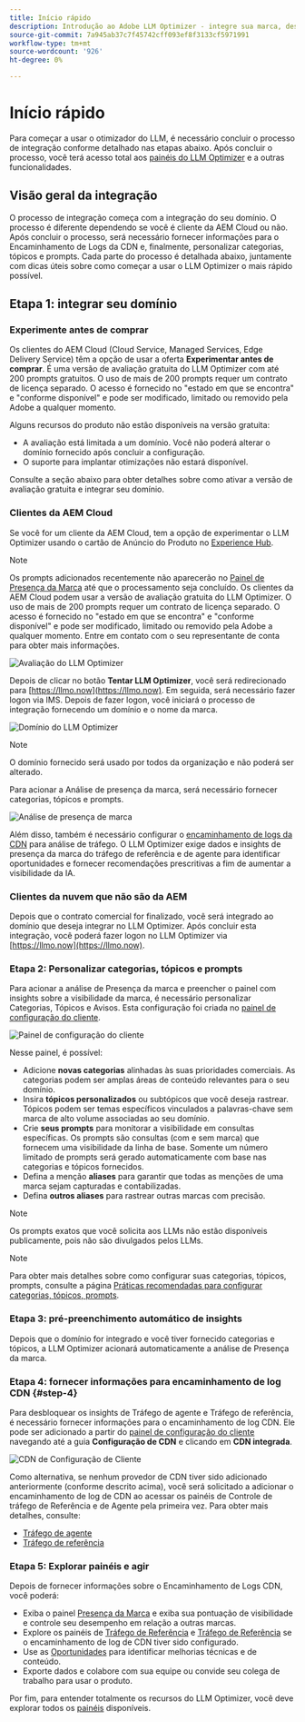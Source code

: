 ```yaml
---
title: Início rápido
description: Introdução ao Adobe LLM Optimizer - integre sua marca, desbloqueie os insights de visibilidade da IA e explore painéis para aumentar o desempenho da pesquisa.
source-git-commit: 7a945ab37c7f45742cff093ef8f3133cf5971991
workflow-type: tm+mt
source-wordcount: '926'
ht-degree: 0%

---
```



# Início rápido

Para começar a usar o otimizador do LLM, é necessário concluir o processo de integração conforme detalhado nas etapas abaixo. Após concluir o processo, você terá acesso total aos [painéis do LLM Optimizer](/help/dashboards/dashboards-overview.md) e a outras funcionalidades.

## Visão geral da integração

O processo de integração começa com a integração do seu domínio. O processo é diferente dependendo se você é cliente da AEM Cloud ou não. Após concluir o processo, será necessário fornecer informações para o Encaminhamento de Logs da CDN e, finalmente, personalizar categorias, tópicos e prompts. Cada parte do processo é detalhada abaixo, juntamente com dicas úteis sobre como começar a usar o LLM Optimizer o mais rápido possível.

## Etapa 1: integrar seu domínio

### Experimente antes de comprar

Os clientes do AEM Cloud (Cloud Service, Managed Services, Edge Delivery Service) têm a opção de usar a oferta **Experimentar antes de comprar**. É uma versão de avaliação gratuita do LLM Optimizer com até 200 prompts gratuitos. O uso de mais de 200 prompts requer um contrato de licença separado. O acesso é fornecido no &quot;estado em que se encontra&quot; e &quot;conforme disponível&quot; e pode ser modificado, limitado ou removido pela Adobe a qualquer momento.

Alguns recursos do produto não estão disponíveis na versão gratuita:

* A avaliação está limitada a um domínio. Você não poderá alterar o domínio fornecido após concluir a configuração.
* O suporte para implantar otimizações não estará disponível.

Consulte a seção abaixo para obter detalhes sobre como ativar a versão de avaliação gratuita e integrar seu domínio.

### Clientes da AEM Cloud

Se você for um cliente da AEM Cloud, tem a opção de experimentar o LLM Optimizer usando o cartão de Anúncio do Produto no [Experience Hub](https://experienceleague.adobe.com/pt-br/docs/experience-manager-cloud-service/content/experience-hub/experience-hub).

>[!NOTE]
>Os prompts adicionados recentemente não aparecerão no [Painel de Presença da Marca](/help/dashboards/brand-presence.md) até que o processamento seja concluído. Os clientes da AEM Cloud podem usar a versão de avaliação gratuita do LLM Optimizer. O uso de mais de 200 prompts requer um contrato de licença separado. O acesso é fornecido no &quot;estado em que se encontra&quot; e &quot;conforme disponível&quot; e pode ser modificado, limitado ou removido pela Adobe a qualquer momento. Entre em contato com o seu representante de conta para obter mais informações.

![Avaliação do LLM Optimizer](/help/overview/assets/llm-trial.png)

Depois de clicar no botão **Tentar LLM Optimizer**, você será redirecionado para [https://llmo.now](https://llmo.now). Em seguida, será necessário fazer logon via IMS. Depois de fazer logon, você iniciará o processo de integração fornecendo um domínio e o nome da marca.

![Domínio do LLM Optimizer](/help/overview/assets/domain.png)

>[!NOTE]
>O domínio fornecido será usado por todos da organização e não poderá ser alterado.

Para acionar a Análise de presença da marca, será necessário fornecer categorias, tópicos e prompts.

![Análise de presença de marca](/help/overview/assets/bp-analysis.png)

Além disso, também é necessário configurar o [encaminhamento de logs da CDN](#step-4) para análise de tráfego. O LLM Optimizer exige dados e insights de presença da marca do tráfego de referência e de agente para identificar oportunidades e fornecer recomendações prescritivas a fim de aumentar a visibilidade da IA.

### Clientes da nuvem que não são da AEM

Depois que o contrato comercial for finalizado, você será integrado ao domínio que deseja integrar no LLM Optimizer. Após concluir esta integração, você poderá fazer logon no LLM Optimizer via [https://llmo.now](https://llmo.now).

### Etapa 2: Personalizar categorias, tópicos e prompts

Para acionar a análise de Presença da marca e preencher o painel com insights sobre a visibilidade da marca, é necessário personalizar Categorias, Tópicos e Avisos. Esta configuração foi criada no [painel de configuração do cliente](/help/dashboards/customer-configuration.md).

![Painel de configuração do cliente](/help/overview/assets/prompt-creation.png)

Nesse painel, é possível:

* Adicione **novas categorias** alinhadas às suas prioridades comerciais. As categorias podem ser amplas áreas de conteúdo relevantes para o seu domínio.
* Insira **tópicos personalizados** ou subtópicos que você deseja rastrear. Tópicos podem ser temas específicos vinculados a palavras-chave sem marca de alto volume associadas ao seu domínio.
* Crie **seus prompts** para monitorar a visibilidade em consultas específicas. Os prompts são consultas (com e sem marca) que fornecem uma visibilidade da linha de base. Somente um número limitado de prompts será gerado automaticamente com base nas categorias e tópicos fornecidos.
* Defina a menção **aliases** para garantir que todas as menções de uma marca sejam capturadas e contabilizadas.
* Defina **outros aliases** para rastrear outras marcas com precisão.

>[!NOTE]
>Os prompts exatos que você solicita aos LLMs não estão disponíveis publicamente, pois não são divulgados pelos LLMs.

>[!NOTE]
>
> Para obter mais detalhes sobre como configurar suas categorias, tópicos, prompts, consulte a página [Práticas recomendadas para configurar categorias, tópicos, prompts](/help/overview/best-practices-topics-prompts.md).

### Etapa 3: pré-preenchimento automático de insights

Depois que o domínio for integrado e você tiver fornecido categorias e tópicos, a LLM Optimizer acionará automaticamente a análise de Presença da marca.

### Etapa 4: fornecer informações para encaminhamento de log CDN {#step-4}

Para desbloquear os insights de Tráfego de agente e Tráfego de referência, é necessário fornecer informações para o encaminhamento de log CDN. Ele pode ser adicionado a partir do [painel de configuração do cliente](/help/dashboards/customer-configuration.md#cdn-configuration) navegando até a guia **Configuração de CDN** e clicando em **CDN integrada**.

![CDN de Configuração de Cliente](/help/overview/assets/cc-cdn.png)

Como alternativa, se nenhum provedor de CDN tiver sido adicionado anteriormente (conforme descrito acima), você será solicitado a adicionar o encaminhamento de log de CDN ao acessar os painéis de Controle de tráfego de Referência e de Agente pela primeira vez. Para obter mais detalhes, consulte:

* [Tráfego de agente](/help/dashboards/agentic-traffic.md#cdn-setup)
* [Tráfego de referência](/help/dashboards/referral-traffic.md#setup#setup)

### Etapa 5: Explorar painéis e agir

Depois de fornecer informações sobre o Encaminhamento de Logs CDN, você poderá:

* Exiba o painel [Presença da Marca](/help/dashboards/brand-presence.md) e exiba sua pontuação de visibilidade e controle seu desempenho em relação a outras marcas.
* Explore os painéis de [Tráfego de Referência](/help/dashboards/agentic-traffic.md) e [Tráfego de Referência](/help/dashboards/referral-traffic.md) se o encaminhamento de log de CDN tiver sido configurado.
* Use as [Oportunidades](/help/dashboards/opportunities.md) para identificar melhorias técnicas e de conteúdo.
* Exporte dados e colabore com sua equipe ou convide seu colega de trabalho para usar o produto.

Por fim, para entender totalmente os recursos do LLM Optimizer, você deve explorar todos os [painéis](/help/dashboards/dashboards-overview.md) disponíveis.

